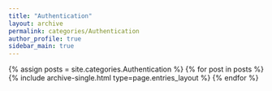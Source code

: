 ```yaml
---
title: "Authentication"
layout: archive
permalink: categories/Authentication
author_profile: true
sidebar_main: true
---
```


{% assign posts = site.categories.Authentication %}
{% for post in posts %} {% include archive-single.html type=page.entries_layout %} {% endfor %}
